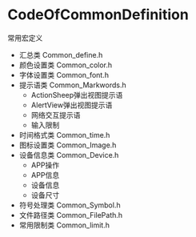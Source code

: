 # CodeOfCommonDefinition
常用宏定义

* 汇总类 Common_define.h
* 颜色设置类 Common_color.h
* 字体设置类 Common_font.h
* 提示语类 Common_Markwords.h
    * ActionSheep弹出视图提示语
    * AlertView弹出视图提示语
    * 网络交互提示语
    * 输入限制
* 时间格式类 Common_time.h
* 图标设置类 Common_Image.h
* 设备信息类 Common_Device.h
    * APP操作
    * APP信息
    * 设备信息
    * 设备尺寸
* 符号处理类 Common_Symbol.h
* 文件路径类 Common_FilePath.h
* 常用限制类 Common_limit.h
